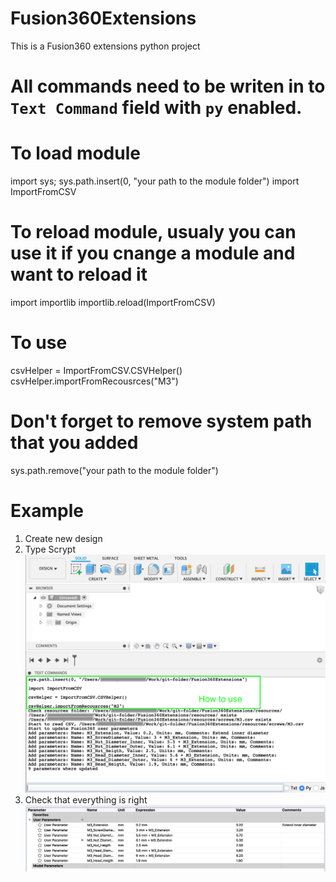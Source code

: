 # Fusion360Extensions
This is a Fusion360 extensions python project

# All commands need to be writen in to `Text Command` field with `py` enabled.
# To load module
import sys; sys.path.insert(0, "your path to the module folder")
import ImportFromCSV

# To reload module, usualy you can use it if you cnange a module and want to reload it
import importlib
importlib.reload(ImportFromCSV)

# To use
csvHelper = ImportFromCSV.CSVHelper()
csvHelper.importFromRecousrces("M3")

# Don't forget to remove system path that you added
sys.path.remove("your path to the module folder")


# Example
1. Create new design
2. Type Scrypt
![alt text](./HowToUse/Type_scrypt.png "How to use")
3. Check that everything is right
![alt text](./HowToUse/User_Parameters.png "User Parameters")